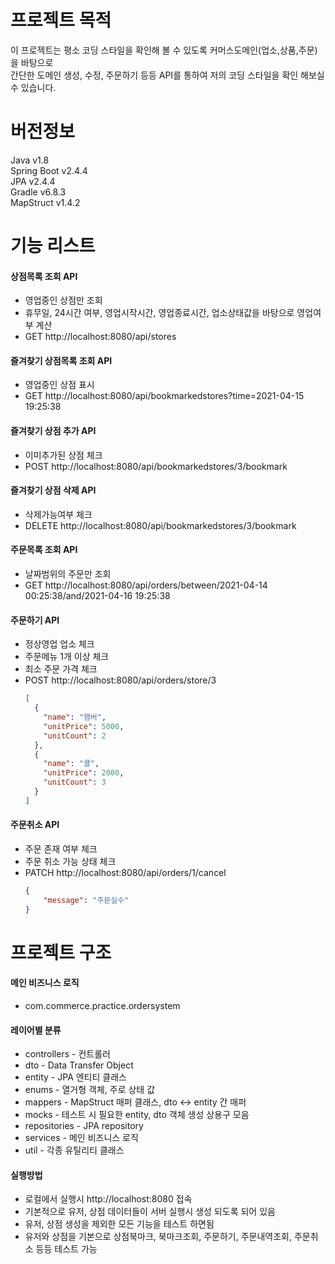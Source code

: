 # 프로젝트 목적
이 프로젝트는 평소 코딩 스타일을 확인해 볼 수 있도록 커머스도메인(업소,상품,주문)을 바탕으로  
간단한 도메인 생성, 수정, 주문하기 등등 API를 통하여 저의 코딩 스타일을 확인 해보실 수 있습니다. 

# 버전정보
Java v1.8  
Spring Boot v2.4.4  
JPA v2.4.4  
Gradle v6.8.3  
MapStruct v1.4.2  

# 기능 리스트
#### 상점목록 조회 API
- 영업중인 상점만 조회
- 휴무일, 24시간 여부, 영업시작시간, 영업종료시간, 업소상태값을 바탕으로 영업여부 계산 
- GET http://localhost:8080/api/stores
#### 즐겨찾기 상점목록 조회 API
- 영업중인 상점 표시 
- GET http://localhost:8080/api/bookmarkedstores?time=2021-04-15 19:25:38
#### 즐겨찾기 상점 추가 API
- 이미추가된 상점 체크
- POST http://localhost:8080/api/bookmarkedstores/3/bookmark
#### 즐겨찾기 상점 삭제 API
- 삭제가능여부 체크 
- DELETE http://localhost:8080/api/bookmarkedstores/3/bookmark
#### 주문목록 조회 API
- 날짜범위의 주문만 조회 
- GET http://localhost:8080/api/orders/between/2021-04-14 00:25:38/and/2021-04-16 19:25:38
#### 주문하기 API
- 정상영업 업소 체크
- 주문메뉴 1개 이상 체크
- 최소 주문 가격 체크
- POST http://localhost:8080/api/orders/store/3
    ```json
    [
      {
        "name": "햄버",
        "unitPrice": 5000,
        "unitCount": 2
      },
      {
        "name": "콜",
        "unitPrice": 2000,
        "unitCount": 3
      }
    ]
    ```
#### 주문취소 API
- 주문 존재 여부 체크
- 주문 취소 가능 상태 체크
- PATCH http://localhost:8080/api/orders/1/cancel
    ```json
    {
        "message": "주문실수"
    }
    ```

# 프로젝트 구조
#### 메인 비즈니스 로직 
- com.commerce.practice.ordersystem

#### 레이어별 분류
- controllers - 컨트롤러 
- dto - Data Transfer Object
- entity - JPA 엔티티 클래스
- enums - 열거형 객체, 주로 상태 값
- mappers - MapStruct 매퍼 클래스, dto <-> entity 간 매퍼
- mocks - 테스트 시 필요한 entity, dto 객체 생성 상용구 모음 
- repositories - JPA repository
- services - 메인 비즈니스 로직 
- util - 각종 유틸리티 클래스 

#### 실행방법
- 로컬에서 실행시  http://localhost:8080 접속
- 기본적으로 유저, 상점 데이터들이 서버 실행시 생성 되도록 되어 있음
- 유저, 상점 생성을 제외한 모든 기능을 테스트 하면됨
- 유저와 상점을 기본으로 상점북마크, 북마크조회, 주문하기, 주문내역조회, 주문취소 등등 테스트 가능 
